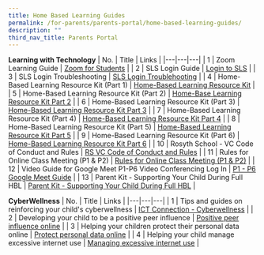 ```yaml
---
title: Home Based Learning Guides
permalink: /for-parents/parents-portal/home-based-learning-guides/
description: ""
third_nav_title: Parents Portal
---
```

**Learning with Technology**
| No. | Title | Links |
|---|---|---|
| 1 | Zoom Learning Guide | [Zoom for Students](/files/Zoom%20for%20Students.pdf)  |
| 2 | SLS Login Guide | [Login to SLS](https://www.youtube.com/watch?v=5TYrh83EzIw&feature=youtu.be)  |
| 3 | SLS Login Troubleshooting | [SLS Login Troublehooting](https://static.learning.moe.edu.sg/UserGuide/login-troubleshooting.html) |
| 4 | Home-Based Learning Resource Kit (Part 1) | [Home-Based Learning Resource Kit](/files/Resource%20Kit%20-%20HBL.pdf) |
| 5  | Home-Based Learning Resource Kit (Part 2)  | [Home-Base Learning Resource Kit Part 2](/files/Resource%20Kit%20-%20HBL%20(Part%202).pdf) |
| 6 | Home-Based Learning Resource Kit (Part 3) | [Home-Based Learning Resource Kit Part 3](/files/Resource%20Kit%20-%20HBL%20(Part%203).pdf) |
| 7 | Home-Based Learning Resource Kit (Part 4)  | [Home-Based Learning Resource Kit Part 4](/files/Resource%20Kit%20-%20HBL%20(Part%204).pdf) |
| 8 | Home-Based Learning Resource Kit (Part 5)   | [Home-Based Learning Resource Kit Part 5](/files/Resource%20Kit%20-%20School%20Holiday%20Edition.pdf) |
| 9 | Home-Based Learning Resource Kit (Part 6)  | [Home-Based Learning Resource Kit Part 6](/files/Resource%20Kit%20-%20Parent%20Kit%20-%20Back%20to%20School%20(Updated-final).pdf) |
| 10 | Rosyth School - VC Code of Conduct and Rules | [RS VC Code of Conduct and Rules](/files/VC%20Code%20of%20Conduct.pdf) |
| 11 | Rules for Online Class Meeting (P1 & P2)  | [Rules for Online Class Meeting (P1 & P2)](/files/Rules%20for%20Online%20Class%20Meeting%20(P1%20and%20P2).pdf) |
| 12 | Video Guide for Google Meet P1-P6 Video Conferencing Log In |  [P1 - P6 Google Meet Guide](https://drive.google.com/file/d/15x7EOtHP_Khr6XAmKGeeq16DNJ_bu17F/view) |
| 13  | Parent Kit - Supporting Your Child During Full HBL | [Parent Kit - Supporting Your Child During Full HBL](/files/Parent%20Kit%20-%20Supporting%20Your%20Child%20During%20Full%20HBL.pdf) |

<p> </p>

**CyberWellness**
| No. | Title | Links |
|---|---|---|
| 1 | Tips and guides on reinforcing your child's cyberwellness | [ICT Connection - Cyberwellness](https://ictconnection.moe.edu.sg/cyber-wellness/for-parents) |
| 2 | Developing your child to be a positive peer influence | [Positive peer influence online](/files/T1%20-%20Developing%20your%20child%20to%20be%20a%20positive%20peer%20influence%20online.pdf) |
| 3 | Helping your children protect their personal data online | [Protect personal data online](https://rosyth-moe-edu-sg-admin.cwp.sg/qql/slot/u178/Sub%20pages/For%20Parents/Helping%20Your%20Children%20Protect%20Their%20Personal%20Data%20Online.zip) |
| 4 | Helping your child manage excessive internet use | [Managing excessive internet use](https://rosyth-moe-edu-sg-admin.cwp.sg/qql/slot/u178/News%20and%20Announcments/4%20Tip%20sheet%20for%20Parents-Excessive%20Internet%20Use.pdf) |